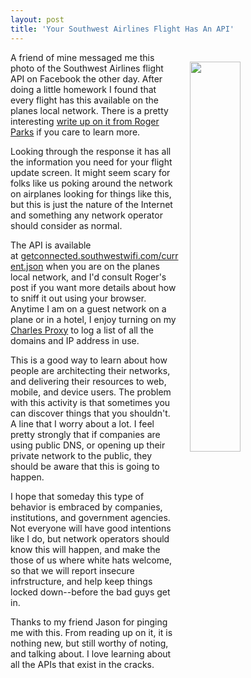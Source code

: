 ```yaml
---
layout: post
title: 'Your Southwest Airlines Flight Has An API'
---
```

<p><img style="padding: 15px;" src="http://kinlane-productions.s3.amazonaws.com/api_evangelist_site/blog/14500451_10157473672265368_6769931295752399398_o.jpg" alt="" width="40%" align="right" />A friend of mine messaged me this photo of the Southwest Airlines flight API on Facebook the other day. After doing a little homework I found that every flight has this available on the planes local network. There is a pretty interesting <a href="http://rogerparks.com/projects/southwest-flight-logging/">write up on it from Roger Parks</a>&nbsp;if you care to learn more.</p>
<p>Looking through the response it has all the information you need for your flight update screen. It might seem scary for folks like us poking around the network on airplanes looking for things like this, but this is just the nature of the Internet and something any network operator should consider as normal.</p>
<p>The API is available at&nbsp;<span style="text-decoration: underline;">getconnected.southwestwifi.com/current.json</span> when you are on the planes local network, and I'd consult Roger's post if you want more details about how to sniff it out using your browser. Anytime I am on a guest network on a plane or in a hotel, I enjoy turning on my <a href="https://www.charlesproxy.com/">Charles Proxy</a> to log a list of all the domains and IP address in use.</p>
<p>This is a good way to learn about how people are architecting their networks, and delivering their resources to web, mobile, and device users. The problem with this activity is that sometimes you can discover things that you shouldn't. A line that I worry about a lot. I feel pretty strongly that if companies are using public DNS, or opening up their private network to the public, they should be aware that this is going to happen.</p>
<p>I hope that someday this type of behavior is embraced by companies, institutions, and government agencies. Not everyone will have good intentions like I do, but network operators should know this will happen, and make the those of us where white hats welcome, so that we will report insecure infrstructure,&nbsp;and help&nbsp;keep things locked down--before the bad guys get in.</p>
<p>Thanks to my friend Jason for pinging me with this. From reading up on it, it is nothing new, but still worthy of noting, and talking about. I love learning about all the APIs that exist in the cracks.</p>